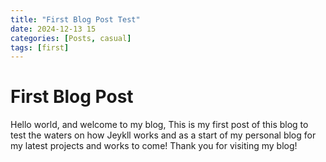 ```yaml
---
title: "First Blog Post Test"
date: 2024-12-13 15
categories: [Posts, casual]
tags: [first]
---
```


# First Blog Post

Hello world, and welcome to my blog, This is my first post of this blog to test the waters on how Jeykll works and as a start of my personal blog for my latest projects and works to come! Thank you for visiting my blog!